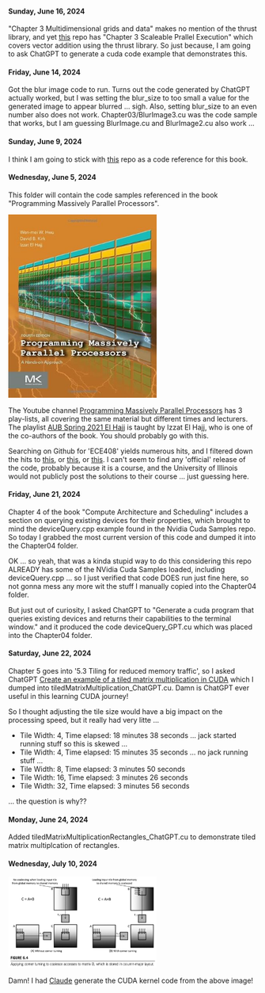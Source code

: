 #### Sunday, June 16, 2024

"Chapter 3 Multidimensional grids and data" makes no mention of the thrust library, and yet [this](https://github.com/R100001/Programming-Massively-Parallel-Processors) repo has "Chapter 3 Scaleable Prallel Execution" which covers vector addition using the thrust library. So just because, I am going to ask ChatGPT to generate a cuda code example that demonstrates this. 

#### Friday, June 14, 2024

Got the blur image code to run. Turns out the code generated by ChatGPT actually worked, but I was setting the blur_size to too small a value for the generated image to appear blurred ... sigh. Also, setting blur_size to an even number also does not work. Chapter03/BlurImage3.cu was the code sample that works, but I am guessing BlurImage.cu and BlurImage2.cu also work ...  

#### Sunday, June 9, 2024

I think I am going to stick with [this](https://github.com/R100001/Programming-Massively-Parallel-Processors) repo as a code reference for this book.

#### Wednesday, June 5, 2024

This folder will contain the code samples referenced in the book "Programming Massively Parallel Processors".

<img src="../images/ProgrammingMassivelyParallelProcessors.jpg" alt="Programming Massively Parallel Processors" width="300">

The Youtube channel [Programming Massively Parallel Processors](https://www.youtube.com/@pmpp-book) has 3 play-lists, all covering the same material but different times and lecturers. The playlist [AUB Spring 2021 El Hajj](https://www.youtube.com/playlist?list=PLRRuQYjFhpmubuwx-w8X964ofVkW1T8O4) is taught by Izzat El Hajj, who is one of the co-authors of the book. You should probably go with this. 

Searching on Github for 'ECE408' yields numerous hits, and I filtered down the hits to [this](https://github.com/eedalong/ECE408), or [this](https://github.com/pixom-ai/NVIDIA-AcceleratedComputing), or [this](https://github.com/R100001/Programming-Massively-Parallel-Processors). I can't seem to find any 'official' release of the code, probably because it is a course, and the University of Illinois would not publicly post the solutions to their course ... just guessing here. 

#### Friday, June 21, 2024

Chapter 4 of the book "Compute Architecture and Scheduling" includes a section on querying existing devices for their properties, which brought to mind the deviceQuery.cpp example found in the Nvidia Cuda Samples repo. So today I grabbed the most current version of this code and dumped it into the Chapter04 folder. 

OK ... so yeah, that was a kinda stupid way to do this considering this repo ALREADY has some of the NVidia Cuda Samples loaded, including deviceQuery.cpp ... so I just verified that code DOES run just fine here, so not gonna mess any more wit the stuff I manually copied into the Chapter04 folder.

But just out of curiosity, I asked ChatGPT to "Generate a cuda program that queries existing devices and returns their capabilities to the terminal window." and it produced the code deviceQuery_GPT.cu which was placed into the Chapter04 folder. 

#### Saturday, June 22, 2024

Chapter 5 goes into '5.3 Tiling for reduced memory traffic', so I asked ChatGPT [Create an example of a tiled matrix multiplication in CUDA](https://chatgpt.com/c/beb320a9-c8cb-49eb-9996-3820bf1a1b45) which I dumped into tiledMatrixMultiplication_ChatGPT.cu. Damn is ChatGPT ever useful in this learning CUDA journey!

So I thought adjusting the tile size would have a big impact on the processing speed, but it really had very litte ...

* Tile Width: 4, Time elapsed: 18 minutes 38 seconds ... jack started running stuff so this is skewed ... 
* Tile Width: 4, Time elapsed: 15 minutes 35 seconds ... no jack running stuff ... 
* Tile Width: 8, Time elapsed: 3 minutes 50 seconds
* Tile Width: 16, Time elapsed: 3 minutes 26 seconds
* Tile Width: 32, Time elapsed: 3 minutes 56 seconds

... the question is why??

#### Monday, June 24, 2024

Added tiledMatrixMultiplicationRectangles_ChatGPT.cu to demonstrate tiled matrix multiplcation of rectangles. 

#### Wednesday, July 10, 2024

<img src="../images/Figure_6.4.png" alt="Figure 6.4" width="300">

Damn! I had [Claude](https://claude.ai/chat/39b1cea7-51b4-4285-b0a7-d0a79661b328) generate the CUDA kernel code from the above image!



